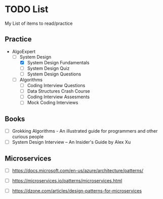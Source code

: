 # TODO List
My List of items to read/practice


## Practice
- AlgoExpert
  - [ ] System Design
     - [x] System Design Fundamentals
     - [ ] System Design Quiz
     - [ ] System Design Questions
  - [ ] Algorithms
     - [ ] Coding Interview Questions
     - [ ] Data Structures Crash Course
     - [ ] Coding Interview Assesments
     - [ ] Mock Coding Interviews
     
## Books

   - [ ] Grokking Algorithms - An illustrated guide for programmers and other curious people
   - [ ] System Design Interview – An Insider's Guide by Alex Xu
   
## Microservices
  - [ ] https://docs.microsoft.com/en-us/azure/architecture/patterns/
  - [ ] https://microservices.io/patterns/microservices.html
  - [ ] https://dzone.com/articles/design-patterns-for-microservices
  
